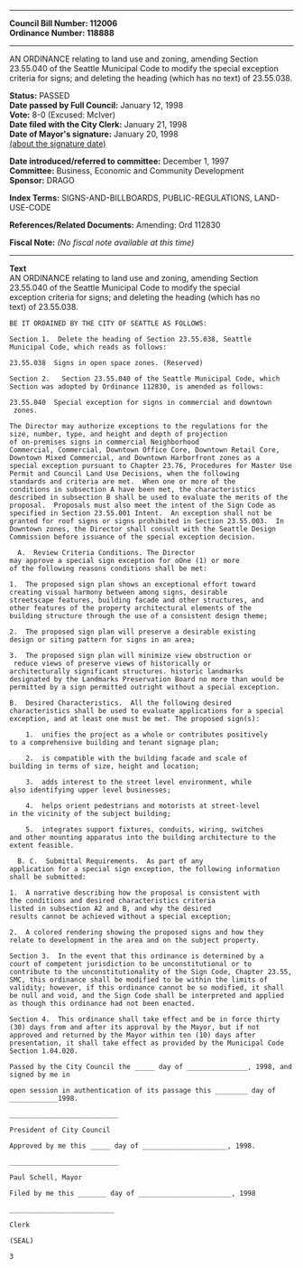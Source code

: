 * * * * *  
  
**Council Bill Number: [](#h0)[](#h2)112006**   
**Ordinance Number: 118888**  
  
* * * * *  
  
AN ORDINANCE relating to land use and zoning, amending Section 23.55.040 of the Seattle Municipal Code to modify the special exception criteria for signs; and deleting the heading (which has no text) of 23.55.038.  
  
**Status:** PASSED   
**Date passed by Full Council:** January 12, 1998   
**Vote:** 8-0 (Excused: McIver)   
**Date filed with the City Clerk:** January 21, 1998   
**Date of Mayor's signature:** January 20, 1998   
[(about the signature date)](/~public/approvaldate.htm)   
  
  
**Date introduced/referred to committee:** December 1, 1997   
**Committee:** Business, Economic and Community Development   
**Sponsor:** DRAGO   
  
**Index Terms:** SIGNS-AND-BILLBOARDS, PUBLIC-REGULATIONS, LAND-USE-CODE  
  
**References/Related Documents:** Amending: Ord 112830  
  
**Fiscal Note:** *(No fiscal note available at this time)*  
  
* * * * *  
  
**Text**  
    AN ORDINANCE relating to land use and zoning, amending Section  
    23.55.040 of the Seattle Municipal Code to modify the special  
    exception criteria for signs; and deleting the heading (which has no  
    text) of 23.55.038.  
  
    BE IT ORDAINED BY THE CITY OF SEATTLE AS FOLLOWS:  
  
    Section 1.  Delete the heading of Section 23.55.038, Seattle  
    Municipal Code, which reads as follows:  
  
    23.55.038  Signs in open space zones. (Reserved)  
  
    Section 2.   Section 23.55.040 of the Seattle Municipal Code, which  
    Section was adopted by Ordinance 112830, is amended as follows:  
  
    23.55.040  Special exception for signs in commercial and downtown  
     zones.  
  
    The Director may authorize exceptions to the regulations for the  
    size, number, type, and height and depth of projection  
    of on-premises signs in commercial Neighborhood  
    Commercial, Commercial, Downtown Office Core, Downtown Retail Core,  
    Downtown Mixed Commercial, and Downtown Harborfront zones as a  
    special exception pursuant to Chapter 23.76, Procedures for Master Use  
    Permit and Council Land Use Decisions, when the following  
    standards and criteria are met.  When one or more of the  
    conditions in subsection A have been met, the characteristics  
    described in subsection B shall be used to evaluate the merits of the  
    proposal.  Proposals must also meet the intent of the Sign Code as  
    specified in Section 23.55.001 Intent.  An exception shall not be  
    granted for roof signs or signs prohibited in Section 23.55.003.  In  
    Downtown zones, the Director shall consult with the Seattle Design  
    Commission before issuance of the special exception decision.  
  
      A.  Review Criteria Conditions. The Director  
    may approve a special sign exception for oOne (1) or more  
    of the following reasons conditions shall be met:  
  
    1.  The proposed sign plan shows an exceptional effort toward  
    creating visual harmony between among signs, desirable  
    streetscape features, building facade and other structures, and  
    other features of the property architectural elements of the  
    building structure through the use of a consistent design theme;  
  
    2.  The proposed sign plan will preserve a desirable existing  
    design or siting pattern for signs in an area;  
  
    3.  The proposed sign plan will minimize view obstruction or  
     reduce views of preserve views of historically or  
    architecturally significant structures. historic landmarks  
    designated by the Landmarks Preservation Board no more than would be  
    permitted by a sign permitted outright without a special exception.  
  
    B.  Desired Characteristics.  All the following desired  
    characteristics shall be used to evaluate applications for a special  
    exception, and at least one must be met. The proposed sign(s):  
  
        1.  unifies the project as a whole or contributes positively  
    to a comprehensive building and tenant signage plan;  
  
        2.  is compatible with the building facade and scale of  
    building in terms of size, height and location;  
  
        3.  adds interest to the street level environment, while  
    also identifying upper level businesses;  
  
        4.  helps orient pedestrians and motorists at street-level  
    in the vicinity of the subject building;  
  
        5.  integrates support fixtures, conduits, wiring, switches  
    and other mounting apparatus into the building architecture to the  
    extent feasible.  
  
      B. C.  Submittal Requirements.  As part of any  
    application for a special sign exception, the following information  
    shall be submitted:  
  
    1.  A narrative describing how the proposal is consistent with  
    the conditions and desired characteristics criteria  
    listed in subsection A2 and B, and why the desired  
    results cannot be achieved without a special exception;  
  
    2.  A colored rendering showing the proposed signs and how they  
    relate to development in the area and on the subject property.  
  
    Section 3.  In the event that this ordinance is determined by a  
    court of competent jurisdiction to be unconstitutional or to  
    contribute to the unconstitutionality of the Sign Code, Chapter 23.55,  
    SMC, this ordinance shall be modified to be within the limits of  
    validity; however, if this ordinance cannot be so modified, it shall  
    be null and void, and the Sign Code shall be interpreted and applied  
    as though this ordinance had not been enacted.  
  
    Section 4.  This ordinance shall take effect and be in force thirty  
    (30) days from and after its approval by the Mayor, but if not  
    approved and returned by the Mayor within ten (10) days after  
    presentation, it shall take effect as provided by the Municipal Code  
    Section 1.04.020.  
  
    Passed by the City Council the _____ day of _______________, 1998, and  
    signed by me in  
  
    open session in authentication of its passage this ________ day of  
    ____________1998.  
  
    ___________________________  
  
    President of City Council  
  
    Approved by me this _____ day of _____________________, 1998.  
  
    ___________________________  
  
    Paul Schell, Mayor  
  
    Filed by me this _______ day of _______________________, 1998  
  
    __________________________  
  
    Clerk  
  
    (SEAL)  
  
    3  
